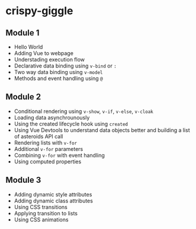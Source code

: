 # crispy-giggle

## Module 1
- Hello World
- Adding Vue to webpage
- Understading execution flow
- Declarative data binding using `v-bind` or `:`
- Two way data binding using `v-model`
- Methods and event handling using `@`


## Module 2
- Conditional rendering using `v-show`, `v-if`, `v-else`, `v-cloak`
- Loading data asynchrounously
- Using the created lifecycle hook using `created`
- Using Vue Devtools to understand data objects better and building a list of asteroids API call
- Rendering lists with `v-for`
- Additional `v-for` parameters
- Combining `v-for` with event handling
- Using computed properties

## Module 3
- Adding dynamic style attributes
- Adding dynamic class attributes
- Using CSS transitions
- Applying transition to lists
- Using CSS animations
